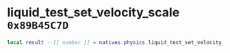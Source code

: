 # liquid_test_set_velocity_scale `0x89B45C7D`

```lua
local result --[[ number ]] = natives.physics.liquid_test_set_velocity_scale(_unk0 --[[ number ]])
```